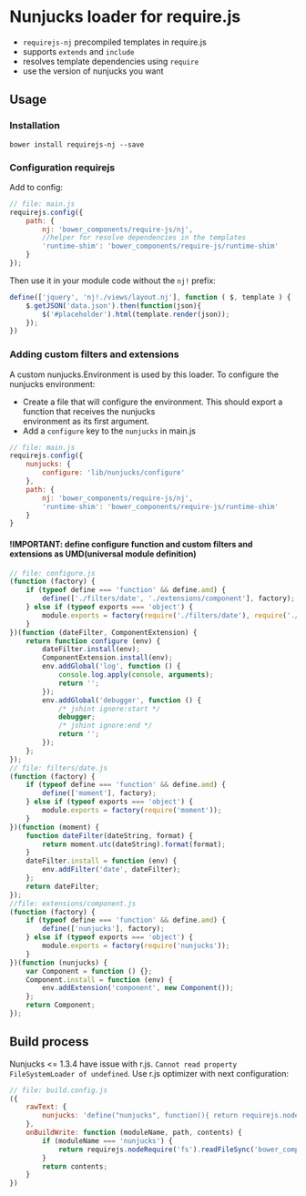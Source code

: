 # Nunjucks loader for require.js  
  
- `requirejs-nj` precompiled templates in require.js  
- supports `extends` and `include`  
- resolves template dependencies using `require`  
- use the version of nunjucks you want  
  
## Usage  
  
### Installation  
  
`bower install requirejs-nj --save`  
  
### Configuration requirejs  
Add to config:  
  
``` javascript  
// file: main.js  
requirejs.config({  
    path: {  
        nj: 'bower_components/require-js/nj',  
		//helper for resolve dependencies in the templates  
        'runtime-shim': 'bower_components/require-js/runtime-shim'  
    }  
});  
```  
  
Then use it in your module code without the `nj!` prefix:  
  
``` javascript  
define(['jquery', 'nj!./views/layout.nj'], function ( $, template ) {  
	$.getJSON('data.json').then(function(json){  
		$('#placeholder').html(template.render(json));  
	});  
})  
```  
### Adding custom filters and extensions  
  
A custom nunjucks.Environment is used by this loader. To configure the nunjucks environment:  
  
- Create a file that will configure the environment. This should export a function that receives the nunjucks  
 environment as its first argument.  
- Add a `configure` key to the `nunjucks` in main.js  
  
``` javascript  
// file: main.js  
requirejs.config({  
	nunjucks: {  
		configure: 'lib/nunjucks/configure'  
	},  
    path: {  
        nj: 'bower_components/require-js/nj',  
        'runtime-shim': 'bower_components/require-js/runtime-shim'  
    }  
}  
```  
  
#### !IMPORTANT: define configure function and custom filters and extensions as UMD(universal module definition)  
``` javascript  
// file: configure.js  
(function (factory) {  
    if (typeof define === 'function' && define.amd) {  
        define(['./filters/date', './extensions/component'], factory);  
    } else if (typeof exports === 'object') {  
        module.exports = factory(require('./filters/date'), require('./extensions/component'));  
    }  
})(function (dateFilter, ComponentExtension) {  
    return function configure (env) {  
        dateFilter.install(env);  
        ComponentExtension.install(env);  
        env.addGlobal('log', function () {  
            console.log.apply(console, arguments);  
            return '';  
        });  
        env.addGlobal('debugger', function () {  
            /* jshint ignore:start */  
            debugger;  
            /* jshint ignore:end */  
            return '';  
        });  
    };  
});  
// file: filters/date.js  
(function (factory) {  
    if (typeof define === 'function' && define.amd) {  
        define(['moment'], factory);  
    } else if (typeof exports === 'object') {  
        module.exports = factory(require('moment'));  
    }  
})(function (moment) {  
    function dateFilter(dateString, format) {  
        return moment.utc(dateString).format(format);  
    }  
    dateFilter.install = function (env) {  
        env.addFilter('date', dateFilter);  
    };  
    return dateFilter;  
});  
//file: extensions/component.js  
(function (factory) {  
    if (typeof define === 'function' && define.amd) {  
        define(['nunjucks'], factory);  
    } else if (typeof exports === 'object') {  
        module.exports = factory(require('nunjucks'));  
    }  
})(function (nunjucks) {  
    var Component = function () {};  
    Component.install = function (env) {  
        env.addExtension('component', new Component());  
    };  
    return Component;  
});  
```  
  
## Build process  
Nunjucks <= 1.3.4 have issue with r.js. `Cannot read property FileSystemLoader of undefined`. Use r.js optimizer with next configuration:  
``` javascript  
// file: build.config.js  
({  
	rawText: {  
		nunjucks: 'define("nunjucks", function(){ return requirejs.nodeRequire("nunjucks"); })'  
	},  
	onBuildWrite: function (moduleName, path, contents) {  
		if (moduleName === 'nunjucks') {  
			return requirejs.nodeRequire('fs').readFileSync('bower_components/nunjucks/browser/nunjucks-slim.js').replace('define(function', 'define("nunjucks",[], function');  
		}  
		return contents;  
	}  
})  
```